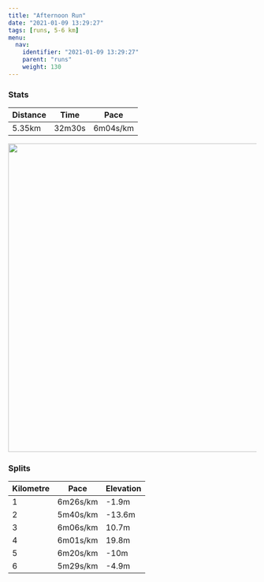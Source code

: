 ```yaml
---
title: "Afternoon Run"
date: "2021-01-09 13:29:27"
tags: [runs, 5-6 km]
menu:
  nav:
    identifier: "2021-01-09 13:29:27"
    parent: "runs"
    weight: 130
---
```


### Stats

| Distance | Time | Pace |
|----------|------|------|
|5.35km|32m30s|6m04s/km|

<img src='https://maps.googleapis.com/maps/api/staticmap?maptype=terrain&path=enc:gkvdIp|qNSe@Yi@e@e@w@pAi@d@UT_@XOTC?GKKIEB?DJFFLVdCNv@Dn@J`@LXd@dCJTJf@JZNn@V|@Jn@B\Rz@Lz@Rt@D\d@tABRTbAI`@[v@U|@QRI\ATGDEd@IVSZ_@TL@NEF?FSDAJDTj@J@PLZ\JR^ZTdANRHNJF@LHDP@FBZTDJD@dAsCBAJ@`AC^B`@?L@B@@DJhEFhA?vADf@E^B^CXGHc@?[Jk@J[Nm@Pa@DUAQCa@QWASB}@Xe@BYLcAjAK\[`BMZaA~@QRMpAKh@GRHBb@ILIROz@eA`@[POBAf@FL?tAk@v@s@b@m@Tc@HID?RH~@LLCZKf@GrAPBlABHLDf@Bb@LTLTVTHj@d@LFPANBLAt@W^Ah@IbBy@PMV]DU@_@BMp@eAHGJc@NERCRUh@a@N]Nk@FINCDGLmALWT}AJSXYJQAUGo@LwAAg@D]HSL{AJg@Vw@Ta@VWn@c@JKXKR@z@x@BRBDB@DCHKB?JBFAJ@`@Zt@r@VDZVHBJAZEd@PNNJZLTPJVBZTj@Hf@z@LZNTU_@]u@a@k@o@kAMYUiA@Q?}@Ds@RqBVkBBgAb@qH@y@EQk@B{@GuDu@mAQUGQM_B[CK?k@UAWG[M_AIa@ISS[s@OC[UYG]CKCWO_@i@[CQKG@]n@Wp@IJGBc@[s@u@yBoCMIOS[l@e@tACBGAYMIJMJ[AOBW\m@bACn@ITy@r@a@z@CBI@UGYUEBCDSl@KJI@GEYk@SSGEG?IGUCWOEKI@KCi@o@I?CBc@f@M?IGKc@g@_AESC]MYMEIAa@DIFEAEGG_@IoA?U@KDGHEh@OV_@&key=AIzaSyBPVQ_iynBzLujdhfLzy8Z-5zczbktE55k&size=800x800&scale=2&markers=color:yellow|label:S|53.36772,-2.55449&markers=color:green|label:F|53.367670000000004,-2.5546300000000026' width='625' />

### Splits

| Kilometre | Pace | Elevation |
|------|------|-----------|
|1|6m26s/km|-1.9m|
|2|5m40s/km|-13.6m|
|3|6m06s/km|10.7m|
|4|6m01s/km|19.8m|
|5|6m20s/km|-10m|
|6|5m29s/km|-4.9m|
